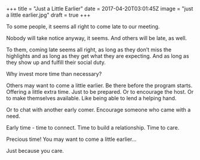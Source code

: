 
+++
title = "Just a Little Earlier"
date = 2017-04-20T03:01:45Z
image = "just a little earlier.jpg"
draft = true
+++

To some people, it seems all right to come late to our meeting. 

Nobody will take notice anyway, it seems. And others will be late, as well.

To them, coming late seems all right, as long as they don’t miss the highlights and as long as they get what they are expecting. And as long as  they show up and fulfill their social duty.

Why invest more time than necessary?

Others may want to come a little earlier. Be there before the program starts. Offering a little extra time. Just to be prepared. Or to encourage the host. Or to make themselves available. Like being able to lend a helping hand. 

Or to chat with another early comer. Encourage someone who came with a need.

Early time - time to connect. Time to build a relationship. Time to care.

Precious time!
You may want to come a little earlier…

Just because you care.